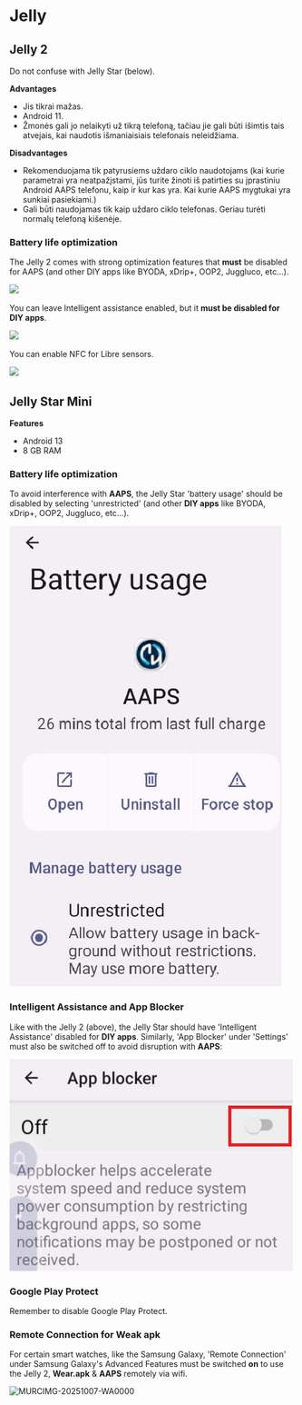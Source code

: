 # Jelly

## Jelly 2

Do not confuse with Jelly Star (below).

**Advantages**

* Jis tikrai mažas.
* Android 11.
* Žmonės gali jo nelaikyti už tikrą telefoną, tačiau jie gali būti išimtis tais atvejais, kai naudotis išmaniaisiais telefonais neleidžiama.

**Disadvantages**

* Rekomenduojama tik patyrusiems uždaro ciklo naudotojams (kai kurie parametrai yra neatpažįstami, jūs turite žinoti iš patirties su įprastiniu Android AAPS telefonu, kaip ir kur kas yra. Kai kurie AAPS mygtukai yra sunkiai pasiekiami.)
* Gali būti naudojamas tik kaip uždaro ciklo telefonas. Geriau turėti normalų telefoną kišenėje. 

### Battery life optimization

The Jelly 2 comes with strong optimization features that **must** be disabled for AAPS (and other DIY apps like BYODA, xDrip+, OOP2, Juggluco, etc...).

![](../images/Jelly_Settings1.png)

You can leave Intelligent assistance enabled, but it **must be disabled for DIY apps**.

![](../images/Jelly_Settings2.png)

You can enable NFC for Libre sensors.

![](../images/Jelly_Settings3.png)

## Jelly Star Mini

**Features**

* Android 13
* 8 GB RAM

### Battery life optimization

To avoid interference with **AAPS**, the Jelly Star 'battery usage' should be disabled by selecting 'unrestricted' (and other **DIY apps** like BYODA, xDrip+, OOP2, Juggluco, etc...).

![Jelly_BatterY_1ACA756A-2EC4-4623-B8C4-2CEB9D230A93](../images/JellyStarMini1.jpg)

### Intelligent Assistance and App Blocker

Like with the Jelly 2 (above), the Jelly Star should have 'Intelligent Assistance' disabled for **DIY apps**. Similarly, 'App Blocker' under 'Settings' must also be switched off to avoid disruption with **AAPS**:

![App Blocker Screenshot 2025-08-03 213400](../images/JellyStarMini2.jpg)

### Google Play Protect

Remember to disable Google Play Protect.

### Remote Connection for Weak apk

For certain smart watches, like the Samsung Galaxy, 'Remote Connection' under Samsung Galaxy's Advanced Features must be switched **on** to use the Jelly 2, **Wear.apk** & **AAPS** remotely via wifi.

![MURCIMG-20251007-WA0000](https://github.com/user-attachments/assets/5db08a08-f256-49a0-8843-46bdd01b33d6)